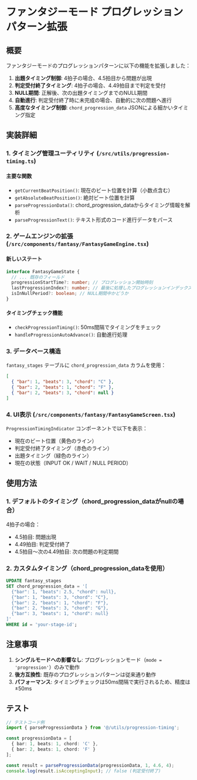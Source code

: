 # ファンタジーモード プログレッションパターン拡張

## 概要

ファンタジーモードのプログレッションパターンに以下の機能を拡張しました：

1. **出題タイミング制御**: 4拍子の場合、4.5拍目から問題が出現
2. **判定受付終了タイミング**: 4拍子の場合、4.49拍目まで判定を受付
3. **NULL期間**: 正解後、次の出題タイミングまでのNULL期間
4. **自動進行**: 判定受付終了時に未完成の場合、自動的に次の問題へ進行
5. **高度なタイミング制御**: `chord_progression_data` JSONによる細かいタイミング指定

## 実装詳細

### 1. タイミング管理ユーティリティ (`/src/utils/progression-timing.ts`)

#### 主要な関数

- `getCurrentBeatPosition()`: 現在のビート位置を計算（小数点含む）
- `getAbsoluteBeatPosition()`: 絶対ビート位置を計算
- `parseProgressionData()`: chord_progression_dataからタイミング情報を解析
- `parseProgressionText()`: テキスト形式のコード進行データをパース

### 2. ゲームエンジンの拡張 (`/src/components/fantasy/FantasyGameEngine.tsx`)

#### 新しいステート

```typescript
interface FantasyGameState {
  // ... 既存のフィールド
  progressionStartTime?: number; // プログレッション開始時刻
  lastProgressionIndex?: number; // 最後に処理したプログレッションインデックス
  isInNullPeriod?: boolean; // NULL期間中かどうか
}
```

#### タイミングチェック機能

- `checkProgressionTiming()`: 50ms間隔でタイミングをチェック
- `handleProgressionAutoAdvance()`: 自動進行処理

### 3. データベース構造

`fantasy_stages` テーブルに `chord_progression_data` カラムを使用：

```json
[
  { "bar": 1, "beats": 3, "chord": "C" },
  { "bar": 2, "beats": 1, "chord": "F" },
  { "bar": 2, "beats": 3, "chord": null }
]
```

### 4. UI表示 (`/src/components/fantasy/FantasyGameScreen.tsx`)

`ProgressionTimingIndicator` コンポーネントで以下を表示：
- 現在のビート位置（黄色のライン）
- 判定受付終了タイミング（赤色のライン）
- 出題タイミング（緑色のライン）
- 現在の状態（INPUT OK / WAIT / NULL PERIOD）

## 使用方法

### 1. デフォルトのタイミング（chord_progression_dataがnullの場合）

4拍子の場合：
- 4.5拍目: 問題出現
- 4.49拍目: 判定受付終了
- 4.5拍目〜次の4.49拍目: 次の問題の判定期間

### 2. カスタムタイミング（chord_progression_dataを使用）

```sql
UPDATE fantasy_stages 
SET chord_progression_data = '[
  {"bar": 1, "beats": 2.5, "chord": null},
  {"bar": 1, "beats": 3, "chord": "C"},
  {"bar": 2, "beats": 1, "chord": "F"},
  {"bar": 2, "beats": 3, "chord": "G"},
  {"bar": 3, "beats": 1, "chord": null}
]'
WHERE id = 'your-stage-id';
```

## 注意事項

1. **シングルモードへの影響なし**: プログレッションモード（`mode = 'progression'`）のみで動作
2. **後方互換性**: 既存のプログレッションパターンは従来通り動作
3. **パフォーマンス**: タイミングチェックは50ms間隔で実行されるため、精度は±50ms

## テスト

```typescript
// テストコード例
import { parseProgressionData } from '@/utils/progression-timing';

const progressionData = [
  { bar: 1, beats: 1, chord: 'C' },
  { bar: 2, beats: 1, chord: 'F' }
];

const result = parseProgressionData(progressionData, 1, 4.6, 4);
console.log(result.isAcceptingInput); // false (判定受付終了)
```